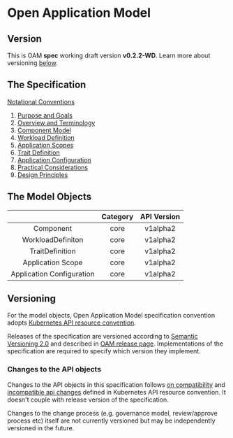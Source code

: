 
# Open Application Model

## Version

This is OAM **spec** working draft version **v0.2.2-WD**.
Learn more about versioning [below](#versioning).

## The Specification

[Notational Conventions](notational_convention.md)

  1. [Purpose and Goals](1.purpose_and_goals.md)
  1. [Overview and Terminology](2.overview_and_terminology.md)
  1. [Component Model](3.component.md)
  1. [Workload Definition](4.workload_types.md)
  1. [Application Scopes](5.application_scopes.md)
  1. [Trait Definition](6.traits.md)
  1. [Application Configuration](7.application_configuration.md)
  1. [Practical Considerations](8.practical_considerations.md)
  1. [Design Principles](9.design_principles.md)

## The Model Objects

|                                | Category      |         API Version            |
| :----------------------------: | :-----------: | :----------------------------: |
| Component | core | v1alpha2 |
| WorkloadDefiniton | core | v1alpha2 |
| TraitDefinition | core | v1alpha2 |
| Application Scope | core | v1alpha2 |
| Application Configuration  | core | v1alpha2   |

## Versioning

For the model objects, Open Application Model specification convention adopts [Kubernetes API resource convention](https://github.com/kubernetes/community/blob/master/contributors/design-proposals/architecture/resource-management.md).

Releases of the specification are versioned according to [Semantic Versioning 2.0](https://semver.org/spec/v2.0.0.html) and described in [OAM release page](https://github.com/oam-dev/spec/releases). Implementations of the specification are required to specify which version they implement.

### Changes to the API objects

Changes to the API objects in this specification follows [on compatibility](https://github.com/kubernetes/community/blob/master/contributors/devel/sig-architecture/api_changes.md#on-compatibility) and [incompatible api changes](https://github.com/kubernetes/community/blob/master/contributors/devel/sig-architecture/api_changes.md#incompatible-api-changes) defined in Kubernetes API resource convention. It doesn't couple with release version of the specification.

Changes to the change process (e.g. governance model, review/approve process etc) itself are not currently versioned but may be independently versioned in the future.
